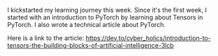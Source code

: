 I kickstarted my learning journey this week. Since it's the first week, I started with an introduction to PyTorch by learning about Tensors in PyTorch. I also wrote a technical article about PyTorch. 

Here is a link to the article: https://dev.to/cyber_holics/introduction-to-tensors-the-building-blocks-of-artificial-intelligence-3lcb
